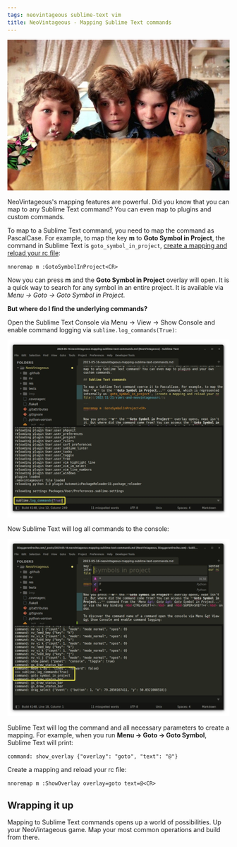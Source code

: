 ```yaml
---
tags: neovintageous sublime-text vim
title: NeoVintageous - Mapping Sublime Text commands
---
```


![The Goonies (1985)](/assets/2023-05-16-the-goonies-map.webp)

NeoVintageous's mapping features are powerful. Did you know that you can map to any Sublime Text command? You can even map to plugins and custom commands.

To map to a Sublime Text command, you need to map the command as PascalCase. For example, to map the key **m** to **Goto Symbol in Project**, the command in Sublime Text is `goto_symbol_in_project`, [create a mapping and reload your rc file](/2022/11/21/vimrc-and-neovintageousrc/):

```vim
nnoremap m :GotoSymbolInProject<CR>
```

Now you can press **m** and the **Goto Symbol in Project** overlay will open. It is a quick way to search for any symbol in an entire project. It is available via *Menu → Goto → Goto Symbol in Project*.

**But where do I find the underlying commands?**

Open the Sublime Text Console via Menu → View → Show Console and enable command logging via `sublime.log_commands(True)`:

![Sublime Text Console logging](/assets/2023-05-16-enable-console-logging-1.webp)

Now Sublime Text will log all commands to the console:

![Sublime Text Console logging](/assets/2023-05-16-enable-console-logging-2.webp)


Sublime Text will log the command and all necessary parameters to create a mapping. For example, when you run **Menu → Goto → Goto Symbol**, Sublime Text will print:

```
command: show_overlay {"overlay": "goto", "text": "@"}
```

Create a mapping and reload your rc file:

```vim
nnoremap m :ShowOverlay overlay=goto text=@<CR>
```

## Wrapping it up

Mapping to Sublime Text commands opens up a world of possibilities. Up your NeoVintageous game. Map your most common operations and build from there.
